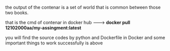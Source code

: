 the output of the contenar is a set of world that is common between those two books. 

that is the cmd of contenar in docker hub ---> **docker pull 12102000aa/my-assingment:latest**

you will find the source codes by python and Dockerfile in Docker and some important things to work  successfully is above
